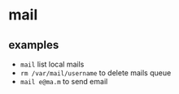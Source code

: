 # mail

## examples
- `mail` list local mails
- `rm /var/mail/username` to delete mails queue
- `mail e@ma.m` to send email

